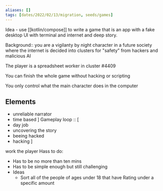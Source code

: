 ```yaml
---
aliases: []
tags: [dates/2022/02/13/migration, seeds/games]
---
```

 
Idea - use [[kotlin/compose]] to write a game that is an app with a fake desktop UI with terminal and internet and deep story. 

Background:: you are a vigilanty by night character in a future society where the internet is decided into clusters for "safety" from hackers and malicious AI

The player is a spreadsheet worker in cluster \#4409

You can finish the whole game without hacking or scripting

You only control what the main character does in the computer

## Elements
- unreliable narrator 
- time based
]
Gameplay loop :: [
- day job
- uncovering the story
- beeing hacked
- hacking
]

work the player Hass to do:
- Has to be no more than ten mins
- Has to be simple enough but still challenging
- Ideas
	-  Sort all of the people of ages under 18 that have Rating under a specific amount
